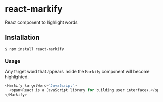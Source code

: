 # react-markify
React component to highlight words

## Installation

```
$ npm install react-markify
```

### Usage

Any target word that appears inside the `Markify` component will become highlighted.

```js
<Markify targetWord="JavaScript">
  <span>React is a JavaScript library for building user interfaces.</span>
</Markify>
```
